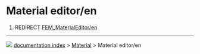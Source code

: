 # Material editor/en
1.  REDIRECT [FEM\_MaterialEditor/en](FEM_MaterialEditor/en.md)



---
![](images/Right_arrow.png) [documentation index](../README.md) > [Material](Material_Workbench.md) > Material editor/en
